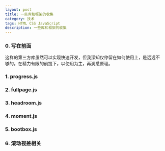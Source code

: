 ```yaml
---
layout: post
title: 一些库和框架的收集
category: 技术
tags: HTML CSS JavaScript
description: 一些库和框架的收集
---
```

### 0. 写在前面
这样的第三方库虽然可以实现快速开发，但我深知仅停留在如何使用上，是远远不够的。在精力有限的前提下，以使用为主，再洞悉原理。

### 1. progress.js

### 2. fullpage.js

### 3. headroom.js

### 4. moment.js

### 5. bootbox.js

### 6. 滚动视差相关